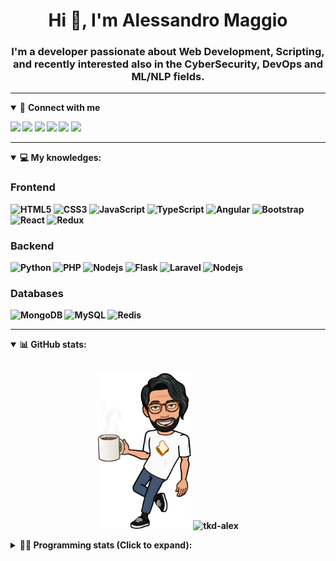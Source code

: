 <h1 align="center">Hi 👋, I'm Alessandro Maggio</h1>
<h3 align="center">I'm a developer passionate about Web Development, Scripting, and recently interested also in the CyberSecurity, DevOps and ML/NLP fields.</h3>

____

<details open>
<summary>🤝 <b>Connect with me<b></summary>

<p align = "center">

[<img src="https://img.shields.io/badge/twitter-1DA1F2.svg?&style=for-the-badge&logo=twitter&logoColor=white" />](https://twitter.com/TkdAxel)
[<img src ="https://img.shields.io/badge/portfolio-web-%23.svg?&style=for-the-badge&logo=&logoColor=white%22">](https://alessandromaggio.it/)
[<img src ="https://img.shields.io/badge/Telegram-1ca0f1.svg?&style=for-the-badge&logo=Telegram&logoColor=white%22&link=https://t.me/TkdAlex">](https://t.me/TkdAlex/)
[<img src="https://img.shields.io/badge/gmail-c14438.svg?&style=for-the-badge&logo=Gmail&logoColor=white&link=mailto:alex.tkd.alex@gmail.com"/>](mailto:alex.tkd.alex@gmail.com)
[<img src="https://img.shields.io/badge/linkedin-0077B5.svg?&style=for-the-badge&logo=linkedin&logoColor=white" />](https://www.linkedin.com/in/aalessandromaggio/)
[<img src = "https://img.shields.io/badge/instagram-E4405F.svg?&style=for-the-badge&logo=instagram&logoColor=white">](https://www.instagram.com/tkd_alex/)
<!--- [![Visits Badge](https://badges.pufler.dev/visits/tkd-alex/tkd-alex?style=for-the-badge&color=blue)](https://github.com/tkd-alex/tkd-alex) -->

</p>

</details>

---

<details open>
<summary>💻 <b>My knowledges</b>: </summary>

### Frontend
![HTML5](https://img.shields.io/badge/-HTML5-E34F26.svg?style=for-the-badge&logo=html5&logoColor=ffffff)
![CSS3](https://img.shields.io/badge/-CSS3-1572B6.svg?style=for-the-badge&logo=css3)
![JavaScript](https://img.shields.io/badge/-JavaScript-282C34?style=for-the-badge&logo=javascript)
![TypeScript](https://img.shields.io/badge/-TypeScript-007ACC?style=for-the-badge&logo=typescript)
![Angular](https://img.shields.io/badge/-Angular-DD0031?style=for-the-badge&logo=angular)
![Bootstrap](https://img.shields.io/badge/-Bootstrap-563D7C.svg?style=for-the-badge&logo=bootstrap)
![React](https://img.shields.io/badge/-React-282C34.svg?style=for-the-badge&logo=react&logoColor=ffffff)
![Redux](https://img.shields.io/badge/-Redux-764ABC.svg?style=for-the-badge&logo=redux)

### Backend
![Python](https://img.shields.io/badge/-Python-3776AB.svg?style=for-the-badge&logo=Python&logoColor=ffffff)
![PHP](https://img.shields.io/badge/-PHP-777BB4.svg?style=for-the-badge&logo=PHP&logoColor=ffffff)
![Nodejs](https://img.shields.io/badge/-Bash-4EAA25.svg?style=for-the-badge&logo=gnu-bash&logoColor=ffffff)
![Flask](https://img.shields.io/badge/-Flask-282C34.svg?style=for-the-badge&logo=flask)
![Laravel](https://img.shields.io/badge/-Laravel-FF2D20.svg?style=for-the-badge&logo=laravel&logoColor=ffffff)
![Nodejs](https://img.shields.io/badge/-Nodejs-339933.svg?style=for-the-badge&logo=Node.js&logoColor=ffffff)

### Databases
![MongoDB](https://img.shields.io/badge/-MongoDB-47A248?style=for-the-badge&logo=mongodb&logoColor=ffffff)
![MySQL](https://img.shields.io/badge/-MySQL-4479A1?style=for-the-badge&logo=mysql&logoColor=ffffff)
![Redis](https://img.shields.io/badge/-Redis-DC382D?style=for-the-badge&logo=Redis&logoColor=ffffff)

</details>

---

<details open>
 <summary>📊 <b>GitHub stats</b>: </summary>

<br>

<p align = "center">
    <img src="https://raw.githubusercontent.com/Tkd-Alex/tkd-alex/master/images/321517cd-ff68-41a7-b0d1-e765680568a7-8b6448d9-c944-4146-b633-adbdd25cb471-v1.png" height="250" />
    <img src="https://github-readme-stats.vercel.app/api?username=tkd-alex&show_icons=true&count_private=true&hide_border=true&line_height=25" alt="tkd-alex">
</p>

</design>

<details>
 <summary>👨‍💻 <b>Programming stats (Click to expand)</b>: </summary>
 
<!--START_SECTION:waka-->
**I'm an Early 🐤** 

```text
🌞 Morning    221 commits    ████░░░░░░░░░░░░░░░░░░░░░   18.67% 
🌆 Daytime    486 commits    ██████████░░░░░░░░░░░░░░░   41.05% 
🌃 Evening    440 commits    █████████░░░░░░░░░░░░░░░░   37.16% 
🌙 Night      37 commits     ░░░░░░░░░░░░░░░░░░░░░░░░░   3.12%

```
📅 **I'm Most Productive on Wednesday** 

```text
Monday       164 commits    ███░░░░░░░░░░░░░░░░░░░░░░   13.85% 
Tuesday      201 commits    ████░░░░░░░░░░░░░░░░░░░░░   16.98% 
Wednesday    237 commits    █████░░░░░░░░░░░░░░░░░░░░   20.02% 
Thursday     181 commits    ███░░░░░░░░░░░░░░░░░░░░░░   15.29% 
Friday       175 commits    ███░░░░░░░░░░░░░░░░░░░░░░   14.78% 
Saturday     108 commits    ██░░░░░░░░░░░░░░░░░░░░░░░   9.12% 
Sunday       118 commits    ██░░░░░░░░░░░░░░░░░░░░░░░   9.97%

```


📊 **This Week I Spent My Time On** 

```text
⌚︎ Time Zone: Europe/Rome

💬 Programming Languages: 
Java                     15 hrs 7 mins       ███████████░░░░░░░░░░░░░░   45.15% 
Python                   10 hrs 54 mins      ████████░░░░░░░░░░░░░░░░░   32.55% 
HTML                     1 hr 51 mins        █░░░░░░░░░░░░░░░░░░░░░░░░   5.53% 
Other                    1 hr 31 mins        █░░░░░░░░░░░░░░░░░░░░░░░░   4.57% 
JavaScript               1 hr 25 mins        █░░░░░░░░░░░░░░░░░░░░░░░░   4.26%

🔥 Editors: 
Android Studio           15 hrs 15 mins      ███████████░░░░░░░░░░░░░░   45.52% 
VS Code                  13 hrs 38 mins      ██████████░░░░░░░░░░░░░░░   40.7% 
Sublime Text             4 hrs 37 mins       ███░░░░░░░░░░░░░░░░░░░░░░   13.78%

🐱‍💻 Projects: 
AndroidImageExperiment   15 hrs 15 mins      ███████████░░░░░░░░░░░░░░   45.51% 
COPenaghenAIO            11 hrs 40 mins      ████████░░░░░░░░░░░░░░░░░   34.85% 
Unknown Project          4 hrs 4 mins        ███░░░░░░░░░░░░░░░░░░░░░░   12.15% 
myStore                  56 mins             ░░░░░░░░░░░░░░░░░░░░░░░░░   2.83% 
secret-project-ytm       35 mins             ░░░░░░░░░░░░░░░░░░░░░░░░░   1.79%

💻 Operating System: 
Linux                    33 hrs 31 mins      █████████████████████████   100.0%

```

**I Mostly Code in Python** 

```text
Python                   32 repos            ██████████░░░░░░░░░░░░░░░   42.11% 
JavaScript               12 repos            ████░░░░░░░░░░░░░░░░░░░░░   15.79% 
PHP                      5 repos             █░░░░░░░░░░░░░░░░░░░░░░░░   6.58% 
HTML                     5 repos             █░░░░░░░░░░░░░░░░░░░░░░░░   6.58% 
CSS                      5 repos             █░░░░░░░░░░░░░░░░░░░░░░░░   6.58%

```



 Last Updated on 06/04/2022 06:07:36 UTC
<!--END_SECTION:waka-->

</details>

